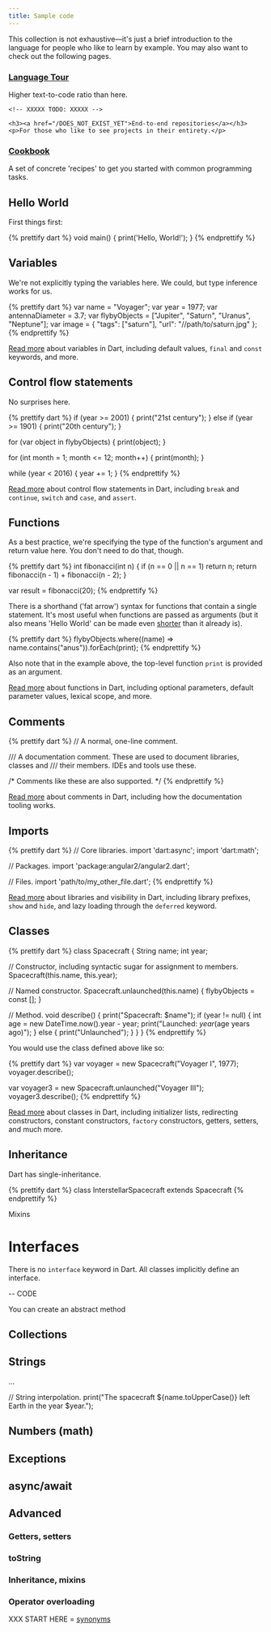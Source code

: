 ```yaml
---
title: Sample code
---
```


This collection is not exhaustive&mdash;it's just a brief
introduction to the language for people who like to learn by example. You may
also want to check out the following pages.

<div class="card-grid">
  <div class="card">
    <h3><a href="/guides/language/language-tour">Language Tour</a></h3>
    <p>
      Higher text-to-code ratio than here.
    </p>
  </div>
  <div class="card">

    <!-- XXXXX TODO: XXXXX -->

    <h3><a href="/DOES_NOT_EXIST_YET">End-to-end repositories</a></h3>
    <p>For those who like to see projects in their entirety.</p>
  </div>
  <div class="card">
    <h3><a href="/dart-vm/dart-by-example">Cookbook</a></h3>
    <p>
      A set of concrete 'recipes' to get you started with common programming
      tasks.
    </p>
  </div>
</div>

## Hello World

First things first:

{% prettify dart %}
void main() {
  print('Hello, World!');
}
{% endprettify %}

## Variables

We're not explicitly typing the variables here. We could, but type inference works for us.

{% prettify dart %}
var name = "Voyager";
var year = 1977;
var antennaDiameter = 3.7;
var flybyObjects = ["Jupiter", "Saturn", "Uranus", "Neptune"];
var image = {
  "tags": ["saturn"],
  "url": "//path/to/saturn.jpg"
};
{% endprettify %}

[Read more](/guides/language/language-tour#variables) about variables in Dart, including default values, `final` and `const` keywords, and more.

## Control flow statements

No surprises here.

{% prettify dart %}
if (year >= 2001) {
  print("21st century");
} else if (year >= 1901) {
  print("20th century");
}

for (var object in flybyObjects) {
  print(object);
}

for (int month = 1; month <= 12; month++) {
  print(month);
}

while (year < 2016) {
  year += 1;
}
{% endprettify %}

[Read more](/guides/language/language-tour#control-flow-statements) about control flow statements in Dart, 
including `break` and `continue`, `switch` and `case`, and `assert`.  

## Functions

As a best practice, we're specifying the type of the function's argument and return value here. You don't need to do that, though.

{% prettify dart %}
int fibonacci(int n) {
  if (n == 0 || n == 1) return n;
  return fibonacci(n - 1) + fibonacci(n - 2);
}

var result = fibonacci(20);
{% endprettify %}

There is a shorthand ('fat arrow') syntax for functions that contain a single statement. 
It's most useful when functions are passed as arguments (but it also means 'Hello World' can be made even [shorter](https://gist.github.com/filiph/8a5e3e845acdafe2ea928fd257a46859) than it already is).

{% prettify dart %}
flybyObjects.where((name) => name.contains("anus")).forEach(print);
{% endprettify %}

Also note that in the example above, the top-level function `print` is provided as an argument. 

[Read more](/guides/language/language-tour#functions) about functions in Dart,
including optional parameters, default parameter values, lexical scope, and more.

## Comments

{% prettify dart %}
// A normal, one-line comment.

/// A documentation comment. These are used to document libraries, classes and 
/// their members. IDEs and tools use these.

/* Comments like these are also supported. */
{% endprettify %}

[Read more](/guides/language/language-tour#comments) about comments in Dart,
including how the documentation tooling works.

## Imports

{% prettify dart %}
// Core libraries.
import 'dart:async';
import 'dart:math';

// Packages.
import 'package:angular2/angular2.dart';

// Files.
import 'path/to/my_other_file.dart';
{% endprettify %}

[Read more](/guides/language/language-tour#libraries-and-visibility) about libraries and visibility in Dart,
including library prefixes, `show` and `hide`, and lazy loading through the `deferred` keyword.

## Classes

{% prettify dart %}
class Spacecraft {
  String name;
  int year;

  // Constructor, including syntactic sugar for assignment to members.
  Spacecraft(this.name, this.year);

  // Named constructor.
  Spacecraft.unlaunched(this.name) {
    flybyObjects = const [];
  }

  // Method.
  void describe() {
    print("Spacecraft: $name");
    if (year != null) {
      int age = new DateTime.now().year - year;
      print("Launched: $year ($age years ago)");
    } else {
      print("Unlaunched");
    }
  }
}
{% endprettify %}

You would use the class defined above like so:

{% prettify dart %}
var voyager = new Spacecraft("Voyager I", 1977);
voyager.describe();

var voyager3 = new Spacecraft.unlaunched("Voyager III");
voyager3.describe();
{% endprettify %}

[Read more](/guides/language/language-tour#classes) about classes in Dart,
including initializer lists, redirecting constructors, constant constructors, `factory` constructors, getters, setters, and much more. 

## Inheritance

Dart has single-inheritance.

{% prettify dart %}
class InterstellarSpacecraft extends Spacecraft
{% endprettify %}

Mixins

# Interfaces

There is no `interface` keyword in Dart. All classes implicitly define an interface.

-- CODE

You can create an abstract method

## Collections

## Strings


...

// String interpolation.
print("The spacecraft ${name.toUpperCase()} left Earth in the year $year.");

## Numbers (math)

## Exceptions

## async/await

## Advanced


### Getters, setters

### toString

### Inheritance, mixins

### Operator overloading


XXX START HERE = [synonyms](/resources/synonyms/)